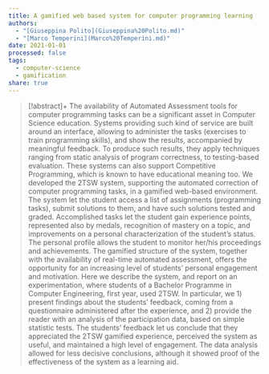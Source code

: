 ```yaml
---
title: A gamified web based system for computer programming learning
authors:
  - "[Giuseppina Polito](Giuseppina%20Polito.md)"
  - "[Marco Temperini](Marco%20Temperini.md)"
date: 2021-01-01
processed: false
tags:
  - computer-science
  - gamification
share: true
---
```


> [!abstract]+
> The availability of Automated Assessment tools for computer programming tasks can be a significant asset in Computer Science education. Systems providing such kind of service are built around an interface, allowing to administer the tasks (exercises to train programming skills), and show the results, accompanied by meaningful feedback. To produce such results, they apply techniques ranging from static analysis of program correctness, to testing-based evaluation. These systems can also support Competitive Programming, which is known to have educational meaning too. We developed the 2TSW system, supporting the automated correction of computer programming tasks, in a gamified web-based environment. The system let the student access a list of assignments (programming tasks), submit solutions to them, and have such solutions tested and graded. Accomplished tasks let the student gain experience points, represented also by medals, recognition of mastery on a topic, and improvements on a personal characterization of the student’s status. The personal profile allows the student to monitor her/his proceedings and achievements. The gamified structure of the system, together with the availability of real-time automated assessment, offers the opportunity for an increasing level of students’ personal engagement and motivation. Here we describe the system, and report on an experimentation, where students of a Bachelor Programme in Computer Engineering, first year, used 2TSW. In particular, we 1) present findings about the students’ feedback, coming from a questionnaire administered after the experience, and 2) provide the reader with an analysis of the participation data, based on simple statistic tests. The students’ feedback let us conclude that they appreciated the 2TSW gamified experience, perceived the system as useful, and maintained a high level of engagement. The data analysis allowed for less decisive conclusions, although it showed proof of the effectiveness of the system as a learning aid.




